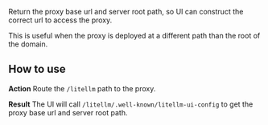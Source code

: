 Return the proxy base url and server root path, so UI can construct the correct url to access the proxy.

This is useful when the proxy is deployed at a different path than the root of the domain.

## How to use 

**Action** Route the `/litellm` path to the proxy.

**Result** The UI will call `/litellm/.well-known/litellm-ui-config` to get the proxy base url and server root path.



